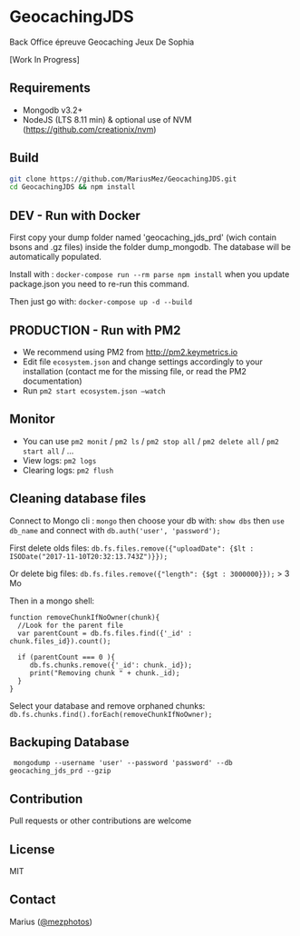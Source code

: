 # GeocachingJDS
Back Office épreuve Geocaching Jeux De Sophia

[Work In Progress]

## Requirements
- Mongodb v3.2+
- NodeJS (LTS 8.11 min) & optional use of NVM (https://github.com/creationix/nvm) 

## Build
```bash
git clone https://github.com/MariusMez/GeocachingJDS.git
cd GeocachingJDS && npm install
```


## DEV - Run with Docker

First copy your dump folder named 'geocaching_jds_prd' (wich contain bsons and .gz files) inside the folder dump_mongodb.
The database will be automatically populated.

Install with : `docker-compose run --rm parse npm install` when you update package.json you need to re-run this command.

Then just go with: `docker-compose up -d --build`

## PRODUCTION - Run with PM2

- We recommend using PM2 from http://pm2.keymetrics.io 
- Edit file ```ecosystem.json``` and change settings accordingly to your installation (contact me for the missing file, or read the PM2 documentation)
- Run  ```pm2 start ecosystem.json —watch```

## Monitor

- You can use ```pm2 monit``` / ```pm2 ls``` / ```pm2 stop all``` / ```pm2 delete all``` / ```pm2 start all``` / ...
- View logs: ```pm2 logs```
- Clearing logs: ```pm2 flush```

## Cleaning database files

Connect to Mongo cli : `mongo` then choose your db with: `show dbs` then `use db_name` and connect with `db.auth('user', 'password');`

First delete olds files: `db.fs.files.remove({"uploadDate": {$lt : ISODate("2017-11-10T20:32:13.743Z")}});`

Or delete big files: `db.fs.files.remove({"length": {$gt : 3000000}});`  > 3 Mo

Then in a mongo shell: 

```
function removeChunkIfNoOwner(chunk){
  //Look for the parent file
  var parentCount = db.fs.files.find({'_id' : chunk.files_id}).count();

  if (parentCount === 0 ){
     db.fs.chunks.remove({'_id': chunk._id});
     print("Removing chunk " + chunk._id);
  }
}
```

Select your database and remove orphaned chunks: `db.fs.chunks.find().forEach(removeChunkIfNoOwner);`


## Backuping Database

``` mongodump --username 'user' --password 'password' --db geocaching_jds_prd --gzip```

## Contribution

Pull requests or other contributions are welcome

## License

MIT

## Contact

Marius ([@mezphotos](https://twitter.com/mezphotos))
